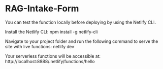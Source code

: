 # RAG-Intake-Form
You can test the function locally before deploying by using the Netlify CLI.

Install the Netlify CLI:
npm install -g netlify-cli

Navigate to your project folder and run the following command to serve the site with live functions:
netlify dev

Your serverless functions will be accessible at:
http://localhost:8888/.netlify/functions/hello
